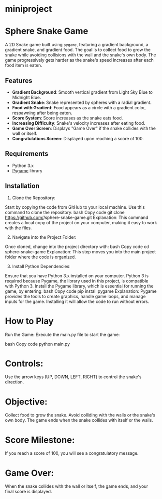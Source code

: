 # miniproject

# Sphere Snake Game 

A 2D Snake game built using `pygame`, featuring a gradient background, a gradient snake, and gradient food. The goal is to collect food to grow the snake while avoiding collisions with the wall and the snake's own body. The game progressively gets harder as the snake's speed increases after each food item is eaten.

## Features

- **Gradient Background**: Smooth vertical gradient from Light Sky Blue to Midnight Blue.
- **Gradient Snake**: Snake represented by spheres with a radial gradient.
- **Food with Gradient**: Food appears as a circle with a gradient color, respawning after being eaten.
- **Score System**: Score increases as the snake eats food.
- **Increasing Difficulty**: Snake's velocity increases after eating food.
- **Game Over Screen**: Displays "Game Over" if the snake collides with the wall or itself.
- **Congratulations Screen**: Displayed upon reaching a score of 100.


## Requirements

- Python 3.x
- [Pygame](https://www.pygame.org) library

## Installation

1. Clone the Repository:

Start by copying the code from GitHub to your local machine.
Use this command to clone the repository:
bash
Copy code
git clone https://github.com/<username>/sphere-snake-game.git
Explanation: This command creates a local copy of the project on your computer, making it easy to work with the files.

2. Navigate into the Project Folder:

Once cloned, change into the project directory with:
bash
Copy code
cd sphere-snake-game
Explanation: This step moves you into the main project folder where the code is organized.

3. Install Python Dependencies:

Ensure that you have Python 3.x installed on your computer. Python 3 is required because Pygame, the library used in this project, is compatible with Python 3.
Install the Pygame library, which is essential for running the game, by entering:
bash
Copy code
pip install pygame
Explanation: Pygame provides the tools to create graphics, handle game loops, and manage inputs for the game. Installing it will allow the code to run without errors.

# How to Play
Run the Game: Execute the main.py file to start the game:

bash
Copy code
python main.py

# Controls:

Use the arrow keys (UP, DOWN, LEFT, RIGHT) to control the snake's direction.

# Objective:

Collect food to grow the snake.
Avoid colliding with the walls or the snake's own body.
The game ends when the snake collides with itself or the walls.

# Score Milestone:

If you reach a score of 100, you will see a congratulatory message.

# Game Over:

When the snake collides with the wall or itself, the game ends, and your final score is displayed.
